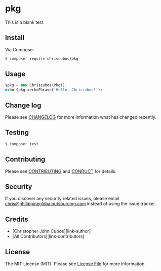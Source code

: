 # pkg

This is a blank test

## Install

Via Composer

``` bash
$ composer require chriscubos/pkg
```

## Usage

``` php
$pkg = new Chriscubos\Pkg();
echo $pkg->echoPhrase('Hello, Chriscubos!');
```

## Change log

Please see [CHANGELOG](CHANGELOG.md) for more information what has changed recently.

## Testing

``` bash
$ composer test
```

## Contributing

Please see [CONTRIBUTING](CONTRIBUTING.md) and [CONDUCT](CONDUCT.md) for details.

## Security

If you discover any security related issues, please email chris@philippineglobaloutsourcing.com instead of using the issue tracker.

## Credits

- [Christopher John Cubos][link-author]
- [All Contributors][link-contributors]

## License

The MIT License (MIT). Please see [License File](LICENSE.md) for more information.
